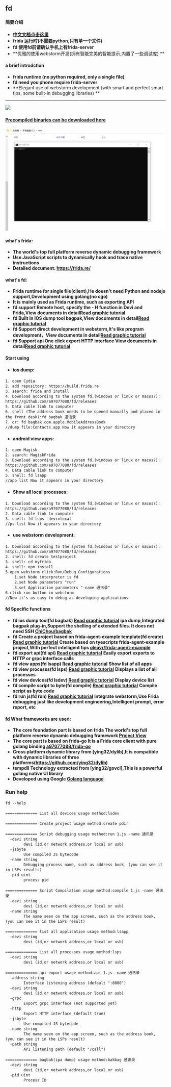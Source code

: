 ## fd   

#### 简要介绍
* **[中文文档点击这里](README.MD)**
* **frida 运行时(不需要python,只有单一个文件)**
* **fd 使用fd前请确认手机上有frida-server**
* **优雅的使用webstorm开发(拥有智能完美的智能提示,内置了一些调试库) **

#### a brief introdction
* **frida runtime (no python required, only a single file)**
* **fd need you phone require frida-server**
* **Elegant use of webstorm development (with smart and perfect smart tips, some built-in debugging libraries) **
* ** ** *


![](md/gif/run.webp)

#### [Precompiled binaries can be downloaded here](https://github.com/a97077088/fd/releases)

![](md/gif/bagbak.webp)

#### what's frida:
- **The world's top full platform reverse dynamic debugging framework**
- **Use JavaScript scripts to dynamically hook and trace native instructions**
- **Detailed document: https://frida.re/**


#### what's fd:
- **Frida runtime for single file(client),He doesn't need Python and nodejs support,Development using golang(no cgo)**
- **It is mainly used as Frida runtime, such as exporting API**
- **fd support Remote host, specify the - H function in Devi and Frida,View documents in detail[Read graphic tutorial](md/bagbak.md)**
- **fd Built in IOS dump tool bagpak,View documents in detail[Read graphic tutorial](md/bagbak.md)**
- **fd Support direct development in webstorm,It's like program development，View documents in detail[Read graphic tutorial](md/run.md)**
- **fd Support api One click export HTTP interface View documents in detail[Read graphic tutorial](md/api.md)**

#### Start using
- #### ios dump:
````
1. open Cydia 
2. add repository: https://build.frida.re
3. search: frida and install
4. Download according to the system fd,(windows or linux or macos?): https://github.com/a97077088/fd/releases
5. Data cable link to computer
6. shell (The address book needs to be opened manually and placed in the front desk):fd bagbak 通讯录
7. or: fd bagbak com.apple.MobileAddressBook
//dump file:Contacts.app Now it appears in your directory
````

- #### android view apps:
````
1. open Magisk 
2. search: MagiskFrida
3. Download according to the system fd,(windows or linux or macos?): https://github.com/a97077088/fd/releases
4. Data cable link to computer
5. shell: fd lsapp
//app list Now it appears in your directory
````

- #### Show all local processes:
````
1. Download according to the system fd,(windows or linux or macos?): https://github.com/a97077088/fd/releases
2. Data cable link to computer
3. shell: fd lsps -devi=local
//ps list Now it appears in your directory
````



- #### use webstorm development:
````
1. Download according to the system fd,(windows or linux or macos?): https://github.com/a97077088/fd/releases
2. shell: fd create testproject
3. shell: cd myfrida
4. shell: npm install
5.open webstorm click:Run/Debug Configurations 
    1.set Node interpreter is fd
    2.set Node parameters "run"
    3.set Application parameters "-name 通讯录"
6.click run button in webstorm 
//Now it's as easy to debug as developing applications
````

#### fd Specific functions
- **fd ios dump tool(fd bagbak) [Read graphic tutorial](md/bagbak.md)** **ipa dump,Integrated bagpak plug-in,Support the shelling of extended files. It does not need SSH  [ChiChou/bagbak](https://github.com/ChiChou/bagbak)**
- **fd Create a project based on frida-agent-example template(fd create) [Read graphic tutorial](md/create.md)** **Create based on tyescripts frida-agent-example project,With perfect intelligent tips [oleavr/frida-agent-example](https://github.com/oleavr/frida-agent-example)**
- **fd export api(fd api) [Read graphic tutorial](md/api.md)** **Easily export exports to HTTP or grpc interface calls**
- **fd view apps(fd lsapp) [Read graphic tutorial](md/lsapp.md)** **Show list of all apps**
- **fd view processs(fd lsps) [Read graphic tutorial](md/lsps.md)** **Displays a list of all processes**
- **fd view devices(fd lsdev) [Read graphic tutorial](md/lsdev.md)** **Display device list**
- **fd compile script to byte(fd compile) [Read graphic tutorial](md/compile.md)** **Compile script as byte code**
- **fd run js(fd run) [Read graphic tutorial](md/run.md)** **integrate webstorm,Use Frida debugging just like development engineering,Intelligent prompt, error report, etc**

#### fd What frameworks are used:
- **The core foundation part is based on frida The world's top full platform reverse dynamic debugging framework [Project View](https://frida.re/)**
- **The core part is based on frida-go It is a Frida core client with pure golang binding [a97077088/frida-go](https://github.com/a97077088/frida-go)**
- **Cross platform dynamic library from [ying32/dylib],It is compatible with dynamic libraries of three platforms(https://github.com/ying32/dylib)**
- **tempdll Technology extracted from [ying32/govcl],This is a powerful golang native UI library**
- **Developed using Google [Golang language](https://golang.org/)**



### Run help

```
fd --help

============== List all devices usage method:lsdev

============== Create project usage method:create pdir

============== Script debugging usage method:run 1.js -name 通讯录
  -devi string
        devi (id,or network address,or local or usb)
  -jsbyte
        Use compiled JS bytecode
  -name string
        Debugging process name, such as address book, (you can see it in LSPs results)
  -pid uint
        process pid

============== Script Compilation usage method:compile 1.js -name 通讯录
  -devi string
        devi (id,or network address,or local or usb)
  -name string
        The name seen on the app screen, such as the address book, (you can see it in the LSPs result)

============== list all application usage method:lsapp
  -devi string
        devi (id,or network address,or local or usb)

============== List all processes usage method:lsps
  -devi string
        devi (id,or network address,or local or usb)

============== api export usage method:api 1.js -name 通讯录
  -address string
        Interface listening address (default ":8080")
  -devi string
        devi (id,or network address,or local or usb)
  -grpc
        Export grpc interface (not supported yet)
  -http
        Export HTTP interface (default true)
  -jsbyte
        Use compiled JS bytecode
  -name string
        The name seen on the app screen, such as the address book, (you can see it in the LSPs result)
  -path string
        API listening path (default "/call")

============== bagbak(ipa dump) usage method:bakbag 通讯录
  -devi string
        devi (id,or network address,or local or usb)
  -pid uint
        Process ID
```